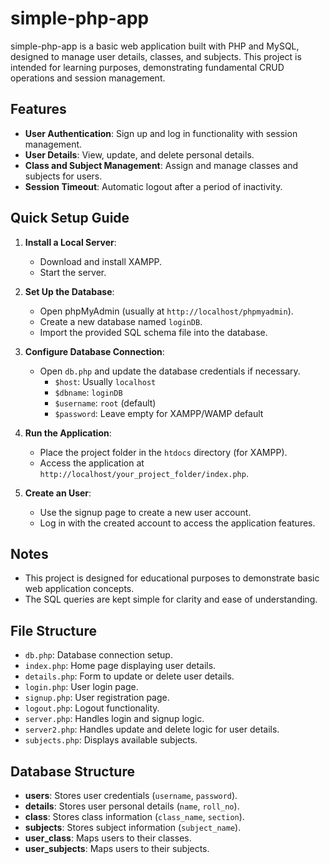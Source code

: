 # simple-php-app

simple-php-app is a basic web application built with PHP and MySQL, designed to manage user details, classes, and subjects. This project is intended for learning purposes, demonstrating fundamental CRUD operations and session management.

## Features

- **User Authentication**: Sign up and log in functionality with session management.
- **User Details**: View, update, and delete personal details.
- **Class and Subject Management**: Assign and manage classes and subjects for users.
- **Session Timeout**: Automatic logout after a period of inactivity.

## Quick Setup Guide

1. **Install a Local Server**:

   - Download and install XAMPP.
   - Start the server.

2. **Set Up the Database**:

   - Open phpMyAdmin (usually at `http://localhost/phpmyadmin`).
   - Create a new database named `loginDB`.
   - Import the provided SQL schema file into the database.

3. **Configure Database Connection**:

   - Open `db.php` and update the database credentials if necessary.
     - `$host`: Usually `localhost`
     - `$dbname`: `loginDB`
     - `$username`: `root` (default)
     - `$password`: Leave empty for XAMPP/WAMP default

4. **Run the Application**:

   - Place the project folder in the `htdocs` directory (for XAMPP).
   - Access the application at `http://localhost/your_project_folder/index.php`.

5. **Create an User**:
   - Use the signup page to create a new user account.
   - Log in with the created account to access the application features.

## Notes

- This project is designed for educational purposes to demonstrate basic web application concepts.
- The SQL queries are kept simple for clarity and ease of understanding.

## File Structure

- `db.php`: Database connection setup.
- `index.php`: Home page displaying user details.
- `details.php`: Form to update or delete user details.
- `login.php`: User login page.
- `signup.php`: User registration page.
- `logout.php`: Logout functionality.
- `server.php`: Handles login and signup logic.
- `server2.php`: Handles update and delete logic for user details.
- `subjects.php`: Displays available subjects.

## Database Structure

- **users**: Stores user credentials (`username`, `password`).
- **details**: Stores user personal details (`name`, `roll_no`).
- **class**: Stores class information (`class_name`, `section`).
- **subjects**: Stores subject information (`subject_name`).
- **user_class**: Maps users to their classes.
- **user_subjects**: Maps users to their subjects.
